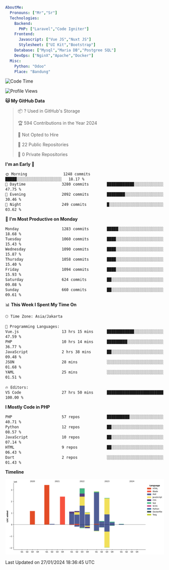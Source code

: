 ```yaml
AboutMe:
  Pronouns: ["Mr","Sr"]
  Technologies:
    Backend:
      PHP: ["Laravel","Code Igniter"]
    Frontend:
      Javascript: ["Vue JS","Nuxt JS"]
      Stylesheet: ["UI Kit","Bootstrap"]
    Database: ["Mysql","Maria DB","Postgree SQL"]
    DevOps: ["NginX","Apache","Docker"]
  Misc:
    Python: "Odoo"
    Place: "Bandung"
```

<!--START_SECTION:waka-->
![Code Time](http://img.shields.io/badge/Code%20Time-1%2C149%20hrs%201%20min-blue)

![Profile Views](http://img.shields.io/badge/Profile%20Views-1-blue)

**🐱 My GitHub Data** 

> 📦 ? Used in GitHub's Storage 
 > 
> 🏆 594 Contributions in the Year 2024
 > 
> 🚫 Not Opted to Hire
 > 
> 📜 22 Public Repositories 
 > 
> 🔑 0 Private Repositories 
 > 
**I'm an Early 🐤** 

```text
🌞 Morning                1248 commits        █████░░░░░░░░░░░░░░░░░░░░   18.17 % 
🌆 Daytime                3280 commits        ████████████░░░░░░░░░░░░░   47.75 % 
🌃 Evening                2092 commits        ████████░░░░░░░░░░░░░░░░░   30.46 % 
🌙 Night                  249 commits         █░░░░░░░░░░░░░░░░░░░░░░░░   03.62 % 
```
📅 **I'm Most Productive on Monday** 

```text
Monday                   1283 commits        █████░░░░░░░░░░░░░░░░░░░░   18.68 % 
Tuesday                  1060 commits        ████░░░░░░░░░░░░░░░░░░░░░   15.43 % 
Wednesday                1090 commits        ████░░░░░░░░░░░░░░░░░░░░░   15.87 % 
Thursday                 1058 commits        ████░░░░░░░░░░░░░░░░░░░░░   15.40 % 
Friday                   1094 commits        ████░░░░░░░░░░░░░░░░░░░░░   15.93 % 
Saturday                 624 commits         ██░░░░░░░░░░░░░░░░░░░░░░░   09.08 % 
Sunday                   660 commits         ██░░░░░░░░░░░░░░░░░░░░░░░   09.61 % 
```


📊 **This Week I Spent My Time On** 

```text
🕑︎ Time Zone: Asia/Jakarta

💬 Programming Languages: 
Vue.js                   13 hrs 15 mins      ████████████░░░░░░░░░░░░░   47.59 % 
PHP                      10 hrs 14 mins      █████████░░░░░░░░░░░░░░░░   36.77 % 
JavaScript               2 hrs 38 mins       ██░░░░░░░░░░░░░░░░░░░░░░░   09.48 % 
JSON                     28 mins             ░░░░░░░░░░░░░░░░░░░░░░░░░   01.68 % 
YAML                     25 mins             ░░░░░░░░░░░░░░░░░░░░░░░░░   01.51 % 

🔥 Editors: 
VS Code                  27 hrs 50 mins      █████████████████████████   100.00 % 
```

**I Mostly Code in PHP** 

```text
PHP                      57 repos            ██████████░░░░░░░░░░░░░░░   40.71 % 
Python                   12 repos            ██░░░░░░░░░░░░░░░░░░░░░░░   08.57 % 
JavaScript               10 repos            ██░░░░░░░░░░░░░░░░░░░░░░░   07.14 % 
HTML                     9 repos             ██░░░░░░░░░░░░░░░░░░░░░░░   06.43 % 
Dart                     2 repos             ░░░░░░░░░░░░░░░░░░░░░░░░░   01.43 % 
```



**Timeline**

![Lines of Code chart](https://raw.githubusercontent.com/vheins/vheins/main/assets/bar_graph.png)


 Last Updated on 27/01/2024 18:36:45 UTC
<!--END_SECTION:waka-->
